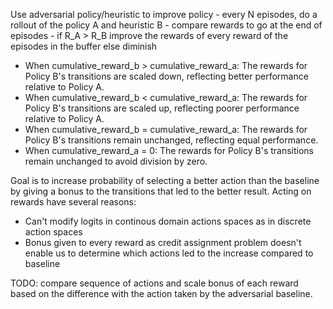 Use adversarial policy/heuristic to improve policy
    - every N episodes, do a rollout of the policy A and heuristic B
    - compare rewards to go at the end of episodes
    - if R_A > R_B improve the rewards of every reward of the episodes in the buffer else diminish


- When cumulative_reward_b > cumulative_reward_a: The rewards for Policy B's transitions are scaled down, reflecting better performance relative to Policy A.
- When cumulative_reward_b < cumulative_reward_a: The rewards for Policy B's transitions are scaled up, reflecting poorer performance relative to Policy A.
- When cumulative_reward_b = cumulative_reward_a: The rewards for Policy B's transitions remain unchanged, reflecting equal performance.
- When cumulative_reward_a = 0: The rewards for Policy B's transitions remain unchanged to avoid division by zero.

Goal is to increase probability of selecting a better action than the baseline by giving a bonus to the transitions that led to the better result. Acting on rewards have several reasons:
- Can't modify logits in continous domain actions spaces as in discrete action spaces
- Bonus given to every reward as credit assignment problem doesn't enable us to determine which actions led to the increase compared to baseline


TODO: compare sequence of actions and scale bonus of each reward based on the difference with the action taken by the adversarial baseline.